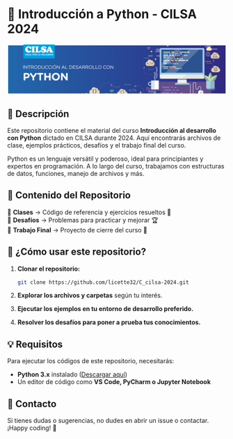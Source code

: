 # 📌 Introducción a Python - CILSA 2024

![Python Banner](https://github.com/licette32/C_cilsa-2024/blob/main/clase/banner_cilsa.png)

## 📖 Descripción
Este repositorio contiene el material del curso **Introducción al desarrollo con Python** dictado en CILSA durante 2024. Aquí encontrarás archivos de clase, ejemplos prácticos, desafíos y el trabajo final del curso.

Python es un lenguaje versátil y poderoso, ideal para principiantes y expertos en programación. A lo largo del curso, trabajamos con estructuras de datos, funciones, manejo de archivos y más.

## 📂 Contenido del Repositorio

📌 **Clases** → Código de referencia y ejercicios resueltos 📝  
📌 **Desafíos** → Problemas para practicar y mejorar 🏆  
📌 **Trabajo Final** → Proyecto de cierre del curso 🎯  

## 🚀 ¿Cómo usar este repositorio?

1. **Clonar el repositorio:**
   ```bash
   git clone https://github.com/licette32/C_cilsa-2024.git
   ```

2. **Explorar los archivos y carpetas** según tu interés.
3. **Ejecutar los ejemplos en tu entorno de desarrollo preferido.**
4. **Resolver los desafíos para poner a prueba tus conocimientos.**

## 💡 Requisitos

Para ejecutar los códigos de este repositorio, necesitarás:
- **Python 3.x** instalado ([Descargar aquí](https://www.python.org/downloads/))
- Un editor de código como **VS Code, PyCharm o Jupyter Notebook**

## 🎯 Contacto
Si tienes dudas o sugerencias, no dudes en abrir un issue o contactar. ¡Happy coding! 🚀
